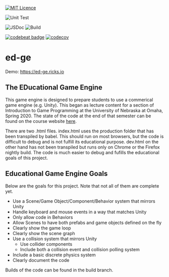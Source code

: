 
[![MIT Licence](https://badges.frapsoft.com/os/mit/mit.svg?v=103)](https://opensource.org/licenses/mit-license.php)

![Unit Test](https://github.com/ed-ge/ed-ge/workflows/Unit%20Test/badge.svg)

![JSDoc](https://github.com/ed-ge/ed-ge/workflows/JSDoc/badge.svg?branch=master)
![Build](https://github.com/ed-ge/ed-ge/workflows/Build/badge.svg)

[![codebeat badge](https://codebeat.co/badges/4d653397-8b7c-42ea-8e3b-bbd537810ed4)](https://codebeat.co/projects/github-com-ed-ge-ed-ge-master)
[![codecov](https://codecov.io/gh/ed-ge/ed-ge/branch/master/graph/badge.svg)](https://codecov.io/gh/ed-ge/ed-ge)
# ed-ge

Demo: https://ed-ge.ricks.io

## The EDucational Game Engine

This game engine is designed to prepare students to use a commerical game engine (e.g. Unity). This began as lecture content for a section of Introduction to Game Programming at the University of Nebraska at Omaha, Spring 2020. The state of the code at the end of that semester can be found on the course website [here](https://github.com/CS2510/Spring2020/blob/9199e8ac636461a5a59acff09f5dee9c91b3ddf5/ed-ge-master.zip).

There are two .html files. index.html uses the production folder that has been transpiled by babel. This should run on most browsers, but the code is difficult to debug and is not fulfill its educational purpose. dev.html on the other hand has not been transpiled but runs only on Chrome or the Firefox nightly build. The code is much easier to debug and fufills the educational goals of this project.

## Educational Game Engine Goals

Below are the goals for this project. Note that not all of them are complete yet.

* Use a Scene/Game Object/Component/Behavior system that mirrors Unity
* Handle keyboard and mouse events in a way that matches Unity
* Only allow code in Behaviors
* Allow Scenes to have both prefabs and game objects defined on the fly
* Clearly show the game loop
* Clearly show the scene graph
* Use a collision system that mirrors Unity
    * Use collider components
    * Include both a collision event and collision polling system
* Include a basic discrete physics system
* Clearly document the code 

Builds of the code can be found in the build branch.
